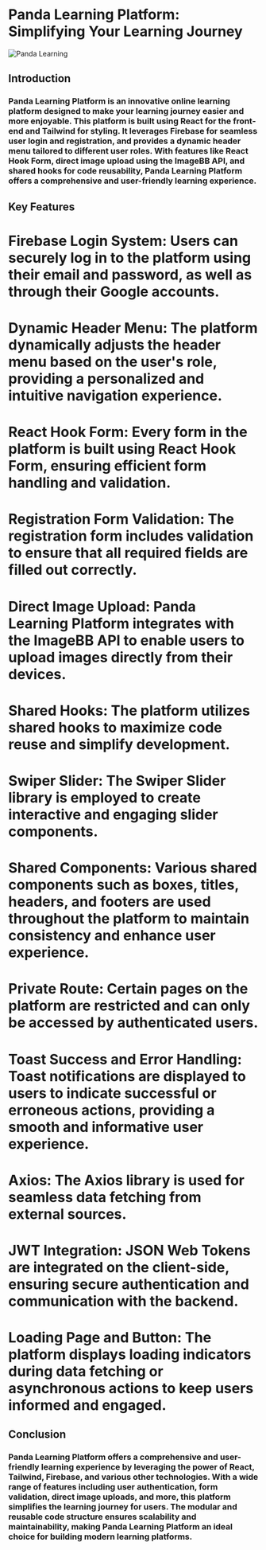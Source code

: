# Panda Learning Platform: Simplifying Your Learning Journey
![Panda Learning](https://prnt.sc/AOGw-kG8b6Xw)

## Introduction
### Panda Learning Platform is an innovative online learning platform designed to make your learning journey easier and more enjoyable. This platform is built using React for the front-end and Tailwind for styling. It leverages Firebase for seamless user login and registration, and provides a dynamic header menu tailored to different user roles. With features like React Hook Form, direct image upload using the ImageBB API, and shared hooks for code reusability, Panda Learning Platform offers a comprehensive and user-friendly learning experience.


## Key Features
# Firebase Login System: Users can securely log in to the platform using their email and password, as well as through their Google accounts.

# Dynamic Header Menu: The platform dynamically adjusts the header menu based on the user's role, providing a personalized and intuitive navigation experience.

# React Hook Form: Every form in the platform is built using React Hook Form, ensuring efficient form handling and validation.

# Registration Form Validation: The registration form includes validation to ensure that all required fields are filled out correctly.

# Direct Image Upload: Panda Learning Platform integrates with the ImageBB API to enable users to upload images directly from their devices.

# Shared Hooks: The platform utilizes shared hooks to maximize code reuse and simplify development.

# Swiper Slider: The Swiper Slider library is employed to create interactive and engaging slider components.

# Shared Components: Various shared components such as boxes, titles, headers, and footers are used throughout the platform to maintain consistency and enhance user experience.

# Private Route: Certain pages on the platform are restricted and can only be accessed by authenticated users.

# Toast Success and Error Handling: Toast notifications are displayed to users to indicate successful or erroneous actions, providing a smooth and informative user experience.

# Axios: The Axios library is used for seamless data fetching from external sources.

# JWT Integration: JSON Web Tokens are integrated on the client-side, ensuring secure authentication and communication with the backend.

# Loading Page and Button: The platform displays loading indicators during data fetching or asynchronous actions to keep users informed and engaged.

## Conclusion
### Panda Learning Platform offers a comprehensive and user-friendly learning experience by leveraging the power of React, Tailwind, Firebase, and various other technologies. With a wide range of features including user authentication, form validation, direct image uploads, and more, this platform simplifies the learning journey for users. The modular and reusable code structure ensures scalability and maintainability, making Panda Learning Platform an ideal choice for building modern learning platforms. 